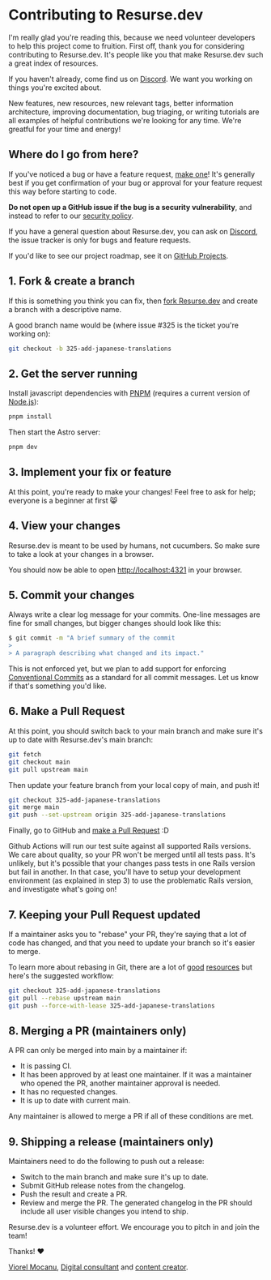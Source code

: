 # Contributing to Resurse.dev

I'm really glad you're reading this, because we need volunteer developers to
help this project come to fruition. First off, thank you for considering
contributing to Resurse.dev. It's people like you that make Resurse.dev such a
great index of resources.

If you haven't already, come find us on [Discord]. We want you
working on things you're excited about.

New features, new resources, new relevant tags, better information architecture,
improving documentation, bug triaging, or writing tutorials are all examples of
helpful contributions we're looking for any time. We're greatful for your time
and energy!

## Where do I go from here?

If you've noticed a bug or have a feature request, [make one][new issue]! It's
generally best if you get confirmation of your bug or approval for your feature
request this way before starting to code.

**Do not open up a GitHub issue if the bug is a security vulnerability**, and
instead to refer to our [security policy].

If you have a general question about Resurse.dev, you can ask on [Discord], the
issue tracker is only for bugs and feature requests.

If you'd like to see our project roadmap, see it on [GitHub Projects].

## 1. Fork & create a branch

If this is something you think you can fix, then [fork Resurse.dev] and create
a branch with a descriptive name.

A good branch name would be (where issue #325 is the ticket you're working on):

```sh
git checkout -b 325-add-japanese-translations
```

## 2. Get the server running

Install javascript dependencies with [PNPM] (requires a current version of [Node.js]):

```sh
pnpm install
```

Then start the Astro server:

```sh
pnpm dev
```

## 3. Implement your fix or feature

At this point, you're ready to make your changes! Feel free to ask for help;
everyone is a beginner at first :smile_cat:

## 4. View your changes

Resurse.dev is meant to be used by humans, not cucumbers. So make sure to take
a look at your changes in a browser.

You should now be able to open <http://localhost:4321> in your browser.

## 5. Commit your changes

Always write a clear log message for your commits. One-line messages are fine
for small changes, but bigger changes should look like this:

```sh
$ git commit -m "A brief summary of the commit
> 
> A paragraph describing what changed and its impact."
```

This is not enforced yet, but we plan to add support for enforcing
[Conventional Commits] as a standard for all commit messages. Let us know if
that's something you'd like.

## 6. Make a Pull Request

At this point, you should switch back to your main branch and make sure it's
up to date with Resurse.dev's main branch:

```sh
git fetch
git checkout main
git pull upstream main
```

Then update your feature branch from your local copy of main, and push it!

```sh
git checkout 325-add-japanese-translations
git merge main
git push --set-upstream origin 325-add-japanese-translations
```

Finally, go to GitHub and [make a Pull Request][] :D

Github Actions will run our test suite against all supported Rails versions. We
care about quality, so your PR won't be merged until all tests pass. It's
unlikely, but it's possible that your changes pass tests in one Rails version
but fail in another. In that case, you'll have to setup your development
environment (as explained in step 3) to use the problematic Rails version, and
investigate what's going on!

## 7. Keeping your Pull Request updated

If a maintainer asks you to "rebase" your PR, they're saying that a lot of code
has changed, and that you need to update your branch so it's easier to merge.

To learn more about rebasing in Git, there are a lot of [good][git rebasing]
[resources][interactive rebase] but here's the suggested workflow:

```sh
git checkout 325-add-japanese-translations
git pull --rebase upstream main
git push --force-with-lease 325-add-japanese-translations
```

## 8. Merging a PR (maintainers only)

A PR can only be merged into main by a maintainer if:

* It is passing CI.
* It has been approved by at least one maintainer. If it was a maintainer who
  opened the PR, another  maintainer approval is needed.
* It has no requested changes.
* It is up to date with current main.

Any maintainer is allowed to merge a PR if all of these conditions are
met.

## 9. Shipping a release (maintainers only)

Maintainers need to do the following to push out a release:

* Switch to the main branch and make sure it's up to date.
* Submit GitHub release notes from the changelog.
* Push the result and create a PR.
* Review and merge the PR. The generated changelog in the PR should include all
  user visible changes you intend to ship.

Resurse.dev is a volunteer effort. We encourage you to pitch in and join the team!

Thanks! :heart:

[Viorel Mocanu], [Digital consultant] and [content creator].

[new issue]: https://github.com/ViorelMocanu/digital-resources/issues/new
[fork Resurse.dev]: https://help.github.com/articles/fork-a-repo
[make a pull request]: https://help.github.com/articles/creating-a-pull-request
[git rebasing]: https://git-scm.com/book/en/Git-Branching-Rebasing
[interactive rebase]: https://help.github.com/en/github/using-git/about-git-rebase
[shortcut reference links]: https://github.github.com/gfm/#shortcut-reference-link
[PNPM]: https://pnpm.io/installation
[Node.js]: https://nodejs.org/en/
[Discord]: https://discord.com/invite/UpnAutz
[GitHub Projects]: https://github.com/users/ViorelMocanu/projects/2
[Viorel Mocanu]: https://github.com/ViorelMocanu
[Digital consultant]: https://www.viorelmocanu.ro/
[content creator]: https://www.youtube.com/@ViorelMocanu
[security policy]: https://resurse.dev/politica-de-securitate
[Conventional Commits]: https://www.conventionalcommits.org/en/v1.0.0/
